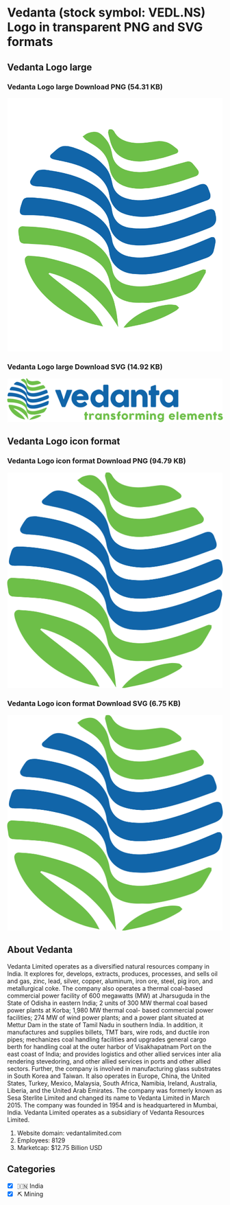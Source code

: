 # Vedanta (stock symbol: VEDL.NS) Logo in transparent PNG and SVG formats

## Vedanta Logo large

### Vedanta Logo large Download PNG (54.31 KB)

![Vedanta Logo large Download PNG (54.31 KB)](/img/orig/VEDL.NS_BIG-0477ef61.png)

### Vedanta Logo large Download SVG (14.92 KB)

![Vedanta Logo large Download SVG (14.92 KB)](/img/orig/VEDL.NS_BIG-d66063e2.svg)

## Vedanta Logo icon format

### Vedanta Logo icon format Download PNG (94.79 KB)

![Vedanta Logo icon format Download PNG (94.79 KB)](/img/orig/VEDL.NS-07320005.png)

### Vedanta Logo icon format Download SVG (6.75 KB)

![Vedanta Logo icon format Download SVG (6.75 KB)](/img/orig/VEDL.NS-e9350779.svg)

## About Vedanta

Vedanta Limited operates as a diversified natural resources company in India. It explores for, develops, extracts, produces, processes, and sells oil and gas, zinc, lead, silver, copper, aluminum, iron ore, steel, pig iron, and metallurgical coke. The company also operates a thermal coal-based commercial power facility of 600 megawatts (MW) at Jharsuguda in the State of Odisha in eastern India; 2 units of 300 MW thermal coal based power plants at Korba; 1,980 MW thermal coal- based commercial power facilities; 274 MW of wind power plants; and a power plant situated at Mettur Dam in the state of Tamil Nadu in southern India. In addition, it manufactures and supplies billets, TMT bars, wire rods, and ductile iron pipes; mechanizes coal handling facilities and upgrades general cargo berth for handling coal at the outer harbor of Visakhapatnam Port on the east coast of India; and provides logistics and other allied services inter alia rendering stevedoring, and other allied services in ports and other allied sectors. Further, the company is involved in manufacturing glass substrates in South Korea and Taiwan. It also operates in Europe, China, the United States, Turkey, Mexico, Malaysia, South Africa, Namibia, Ireland, Australia, Liberia, and the United Arab Emirates. The company was formerly known as Sesa Sterlite Limited and changed its name to Vedanta Limited in March 2015. The company was founded in 1954 and is headquartered in Mumbai, India. Vedanta Limited operates as a subsidiary of Vedanta Resources Limited.

1. Website domain: vedantalimited.com
2. Employees: 8129
3. Marketcap: $12.75 Billion USD


## Categories
- [x] 🇮🇳 India
- [x] ⛏️ Mining
